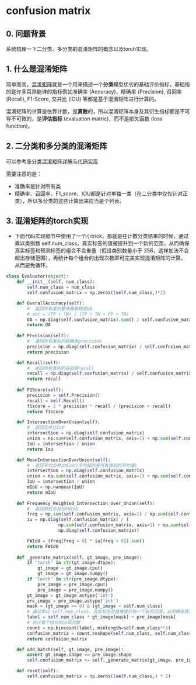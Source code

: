# confusion matrix

## 0. 问题背景

系统梳理一下二分类、多分类的混淆矩阵的概念以及torch实现。

## 1. 什么是混淆矩阵

简单而言，[混淆矩阵](https://machine-learning.paperspace.com/wiki/confusion-matrix)就是一个用来描述一个**分类**模型优劣的基础评价指标，基础指的是许多耳熟能详的指标例如准确率 (Accuracy)，精确率 (Precision), 召回率 (Recall), F1-Score, 交并比 (IOU) 等都是基于混淆矩阵进行计算的。

混淆矩阵的计算是依靠计数，是**离散**的，所以混淆矩阵本身及其衍生指标都是不可导不可微的，是**评估指标** (evaluation matric)，而不是损失函数 (loss function)。

## 2. 二分类和多分类的混淆矩阵

可以参考[多分类混淆矩阵详解与代码实现](https://blog.csdn.net/qq_52466006/article/details/127633149)

需要注意的是：

- 准确率是针对所有类
- 精确率、召回率、F1_score、IOU都是针对单独一类（在二分类中仅仅针对正类），所以多分类的这些计算出来应当是个列表。

## 3. 混淆矩阵的torch实现

- 下面代码实现细节中使用了一个小trick，那就是在计数分类结果的时候，通过乘以类别数 self.num_class，真实标签的值被提升到一个新的范围，从而确保真实标签和预测标签的组合不会重叠（假设类别数量小于 256，这样加法不会超出存储范围），再统计每个组合的出现次数即可完美实现混淆矩阵的计算。从而避免循环。

```python
class Evaluator(object):
    def __init__(self, num_class):
        self.num_class = num_class
        self.confusion_matrix = np.zeros((self.num_class,)*2)

    def OverallAccuracy(self):  
        #  返回所有类的整体像素精度OA
        # acc = (TP + TN) / (TP + TN + FP + TN)  
        OA = np.diag(self.confusion_matrix).sum() / self.confusion_matrix.sum()  
        return OA
    
    def Precision(self):  
        #  返回所有类别的精确率precision  
        precision = np.diag(self.confusion_matrix) / self.confusion_matrix.sum(axis = 0)
        return precision  

    def Recall(self):
        #  返回所有类别的召回率recall
        recall = np.diag(self.confusion_matrix) / self.confusion_matrix.sum(axis = 1)
        return recall
    
    def F1Score(self):
        precision = self.Precision()
        recall = self.Recall()
        f1score = 2 * precision * recall / (precision + recall)
        return f1score

    def IntersectionOverUnion(self):  
        #  返回交并比IoU
        intersection = np.diag(self.confusion_matrix)  
        union = np.sum(self.confusion_matrix, axis=1) + np.sum(self.confusion_matrix, axis=0) - np.diag(self.confusion_matrix)
        IoU = intersection / union
        return IoU

    def MeanIntersectionOverUnion(self):  
        #  返回平均交并比mIoU(平均指的是所有类别的平均值)
        intersection = np.diag(self.confusion_matrix)  
        union = np.sum(self.confusion_matrix, axis=1) + np.sum(self.confusion_matrix, axis=0) - np.diag(self.confusion_matrix)
        IoU = intersection / union
        mIoU = np.nanmean(IoU)  
        return mIoU
    
    def Frequency_Weighted_Intersection_over_Union(self):
        #  返回频权交并比FWIoU
        freq = np.sum(self.confusion_matrix, axis=1) / np.sum(self.confusion_matrix)
        iu = np.diag(self.confusion_matrix) / (
                    np.sum(self.confusion_matrix, axis=1) + np.sum(self.confusion_matrix, axis=0) -
                    np.diag(self.confusion_matrix))

        FWIoU = (freq[freq > 0] * iu[freq > 0]).sum()
        return FWIoU
    
    def _generate_matrix(self, gt_image, pre_image):
        if 'torch' in str(gt_image.dtype):
            gt_image = gt_image.cpu()
            gt_image = gt_image.numpy()
        if 'torch' in str(pre_image.dtype):
            pre_image = pre_image.cpu()
            pre_image = pre_image.numpy()
        gt_image = gt_image.astype('int') 
        pre_image = pre_image.astype('int')
        mask = (gt_image >= 0) & (gt_image < self.num_class)
        # 通过乘以 self.num_class，真实标签的值被提升到一个新的范围，从而确保真实标签和预测标签的组合不会重叠（假设类别数量小于 256，这样加法不会超出存储范围）。
        label = self.num_class * gt_image[mask] + pre_image[mask]
        # 统计每个组合的出现次数
        count = np.bincount(label, minlength=self.num_class**2)
        confusion_matrix = count.reshape(self.num_class, self.num_class)
        return confusion_matrix

    def add_batch(self, gt_image, pre_image):
        assert gt_image.shape == pre_image.shape
        self.confusion_matrix += self._generate_matrix(gt_image, pre_image)

    def reset(self):
        self.confusion_matrix = np.zeros((self.num_class,) * 2)
```

